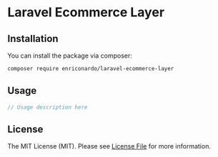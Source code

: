 # Laravel Ecommerce Layer

## Installation

You can install the package via composer:

```bash
composer require enriconardo/laravel-ecommerce-layer
```

## Usage

```php
// Usage description here
```

## License

The MIT License (MIT). Please see [License File](LICENSE.md) for more information.
